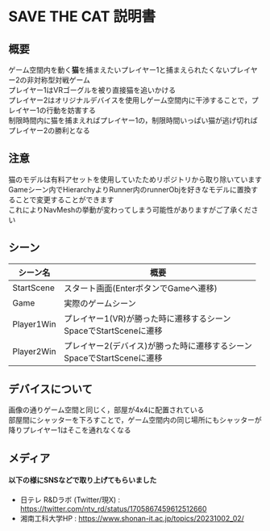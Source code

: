 # SAVE THE CAT 説明書

## 概要
ゲーム空間内を動く<b>猫</b>を捕まえたいプレイヤー1と捕まえられたくないプレイヤー2の非対称型対戦ゲーム<br>
プレイヤー1はVRゴーグルを被り直接猫を追いかける<br>
プレイヤー2はオリジナルデバイスを使用しゲーム空間内に干渉することで，プレイヤー1の行動を妨害する<br>
制限時間内に猫を捕まえればプレイヤー1の，制限時間いっぱい猫が逃げ切ればプレイヤー2の勝利となる<br>

## 注意
猫のモデルは有料アセットを使用していたためリポジトリから取り除いています<br>
Gameシーン内でHierarchyよりRunner内のrunnerObjを好きなモデルに置換することで変更することができます<br>
これによりNavMeshの挙動が変わってしまう可能性がありますがご了承ください<br>


## シーン
| シーン名 | 概要 |
| ----------- | ----------------------------------------------------------------- |
| StartScene  | スタート画面(EnterボタンでGameへ遷移)                                  |
| Game        | 実際のゲームシーン                                                    |
| Player1Win  | プレイヤー1(VR)が勝った時に遷移するシーン<br> SpaceでStartSceneに遷移     |
| Player2Win  | プレイヤー2(デバイス)が勝った時に遷移するシーン<br> SpaceでStartSceneに遷移 |

## デバイスについて
画像の通りゲーム空間と同じく，部屋が4x4に配置されている<br>
部屋間にシャッターを下ろすことで，ゲーム空間内の同じ場所にもシャッターが降りプレイヤー1はそこを通れなくなる<br>

## メディア
#### 以下の様にSNSなどで取り上げてもらいました
- 日テレ R&Dラボ (Twitter/現X) : https://twitter.com/ntv_rd/status/1705867459612512660
- 湘南工科大学HP : https://www.shonan-it.ac.jp/topics/20231002_02/

